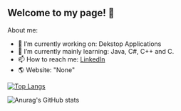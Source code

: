 ## Welcome to my page! 👋

About me:
- 🔭 I’m currently working on: Dekstop Applications
- 🌱 I’m currently mainly learning: Java, C#, C++ and C.
- 📫 How to reach me: [LinkedIn](https://www.linkedin.com/in/robin-ringwelski-b82023322/)
- 🌎 Website: "None"

[![Top Langs](https://github-readme-stats.vercel.app/api/top-langs/?username=RobinRingwelski&layout=pie)](https://github.com/anuraghazra/github-readme-stats)

![Anurag's GitHub stats](https://github-readme-stats.vercel.app/api?username=RobinRingwelski&show_icons=true&theme=radical)
